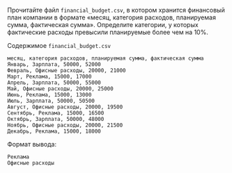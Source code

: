 Прочитайте файл `financial_budget.csv`, в котором хранится финансовый план компании в формате «месяц, категория расходов, планируемая сумма, фактическая сумма». Определите категории, у которых фактические расходы превысили планируемые более чем на 10%.


Содержимое `financial_budget.csv`
```
месяц, категория расходов, планируемая сумма, фактическая сумма
Январь, Зарплата, 50000, 52000
Февраль, Офисные расходы, 20000, 21000
Март, Реклама, 15000, 17000
Апрель, Зарплата, 50000, 55000
Май, Офисные расходы, 20000, 25000
Июнь, Реклама, 15000, 13000
Июль, Зарплата, 50000, 50500
Август, Офисные расходы, 20000, 19500
Сентябрь, Реклама, 15000, 16500
Октябрь, Зарплата, 50000, 48000
Ноябрь, Офисные расходы, 20000, 21500
Декабрь, Реклама, 15000, 18000
```

Формат вывода:
```
Реклама
Офисные расходы
```